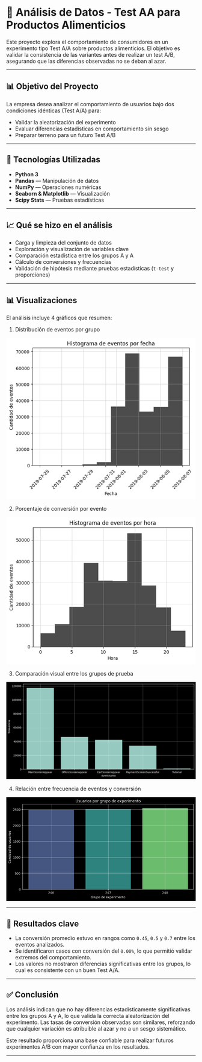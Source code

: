 # 🧪 Análisis de Datos - Test AA para Productos Alimenticios

Este proyecto explora el comportamiento de consumidores en un experimento tipo Test A/A sobre productos alimenticios. El objetivo es validar la consistencia de las variantes antes de realizar un test A/B, asegurando que las diferencias observadas no se deban al azar.

---

## 📊 Objetivo del Proyecto

La empresa desea analizar el comportamiento de usuarios bajo dos condiciones idénticas (Test A/A) para:

- Validar la aleatorización del experimento
- Evaluar diferencias estadísticas en comportamiento sin sesgo
- Preparar terreno para un futuro Test A/B

---

## 🧰 Tecnologías Utilizadas

- **Python 3**
- **Pandas** — Manipulación de datos
- **NumPy** — Operaciones numéricas
- **Seaborn & Matplotlib** — Visualización
- **Scipy Stats** — Pruebas estadísticas

---

## 📈 Qué se hizo en el análisis

- Carga y limpieza del conjunto de datos
- Exploración y visualización de variables clave
- Comparación estadística entre los grupos A y A
- Cálculo de conversiones y frecuencias
- Validación de hipótesis mediante pruebas estadísticas (`t-test` y proporciones)

---

## 📊 Visualizaciones

El análisis incluye 4 gráficos que resumen:

1. Distribución de eventos por grupo

<p align="center">
    <img src="images/1.png"  alt="Distribución de eventos por grupo" widht = 70%>
</p>


2. Porcentaje de conversión por evento

<p align="center">
    <img src="images/2.png"  alt="Porcentaje de conversión por evento" widht = 70%>
</p>


3. Comparación visual entre los grupos de prueba

<p align="center">
    <img src="images/3.png"  alt="Comparación visual entre los grupos de prueba" widht = 70%>
</p>


4. Relación entre frecuencia de eventos y conversión
<p align="center">
    <img src="images/4.png"  alt="Relación entre frecuencia de eventos y conversión" widht = 70%>
</p>


---

## 📌 Resultados clave

- La conversión promedio estuvo en rangos como `0.45`, `0.5` y `0.7` entre los eventos analizados.
- Se identificaron casos con conversión del `0.00%`, lo que permitió validar extremos del comportamiento.
- Los valores no mostraron diferencias significativas entre los grupos, lo cual es consistente con un buen Test A/A.

---

## ✅ Conclusión

Los análisis indican que no hay diferencias estadísticamente significativas entre los grupos A y A, lo que valida la correcta aleatorización del experimento. Las tasas de conversión observadas son similares, reforzando que cualquier variación es atribuible al azar y no a un sesgo sistemático.

Este resultado proporciona una base confiable para realizar futuros experimentos A/B con mayor confianza en los resultados.

---